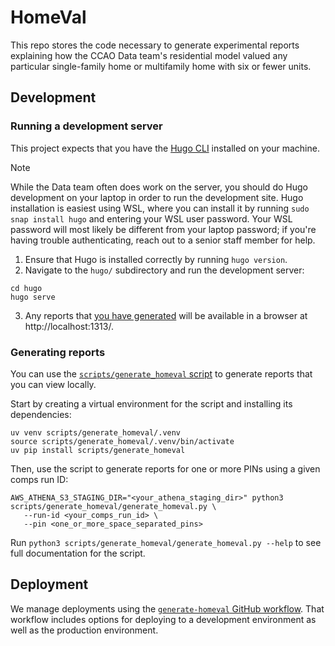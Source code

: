 # HomeVal

This repo stores the code necessary to generate experimental reports
explaining how the CCAO Data team's residential model valued any particular
single-family home or multifamily home with six or fewer units.

## Development

### Running a development server

This project expects that you have the [Hugo CLI](https://gohugo.io/installation/)
installed on your machine.

> [!NOTE]
> While the Data team often does work on the server, you should do Hugo
> development on your laptop in order to run the development site. Hugo
> installation is easiest using WSL, where you can install it by running
> `sudo snap install hugo` and entering your WSL user password. Your WSL
> password will most likely be different from your laptop password; if
> you're having trouble authenticating, reach out to a senior staff member
> for help.

1. Ensure that Hugo is installed correctly by running `hugo version`.
2. Navigate to the `hugo/` subdirectory and run the development server:

```
cd hugo
hugo serve
```

3. Any reports that [you have
   generated](https://github.com/ccao-data/homeval/blob/main/scripts/generate_pinval/generate_pinval.py)
   will be available in a browser at http://localhost:1313/.

### Generating reports

You can use the [`scripts/generate_homeval`
script](https://github.com/ccao-data/homeval/blob/main/scripts/generate_homeval/generate_homeval.py)
to generate reports that you can view locally.

Start by creating a virtual environment for the script and installing its
dependencies:

```
uv venv scripts/generate_homeval/.venv
source scripts/generate_homeval/.venv/bin/activate
uv pip install scripts/generate_homeval
```

Then, use the script to generate reports for one or more PINs using a given
comps run ID:

```
AWS_ATHENA_S3_STAGING_DIR="<your_athena_staging_dir>" python3 scripts/generate_homeval/generate_homeval.py \
   --run-id <your_comps_run_id> \
   --pin <one_or_more_space_separated_pins>
```

Run `python3 scripts/generate_homeval/generate_homeval.py --help` to see full
documentation for the script.

## Deployment

We manage deployments using the [`generate-homeval` GitHub
workflow](https://github.com/ccao-data/homeval/actions/workflows/generate-pinval.yaml).
That workflow includes options for deploying to a development environment as
well as the production environment.
